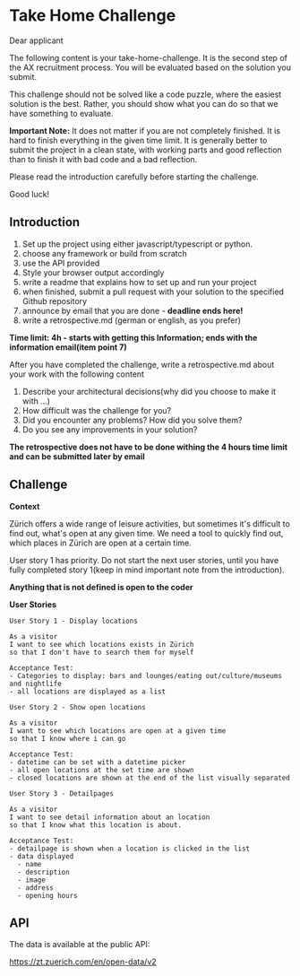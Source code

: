 # Take Home Challenge

Dear applicant

The following content is your take-home-challenge. It is the second step of the AX recruitment process.
You will be evaluated based on the solution you submit. 

This challenge should not be solved like a code puzzle, where the easiest solution is the best. 
Rather, you should show what you can do so that we have something to evaluate.

**Important Note:**
It does not matter if you are not completely finished. It is hard to finish everything in the given time limit.
It is generally better to submit the project in a clean state, with working parts and good reflection
than to finish it with bad code and a bad reflection.

Please read the introduction carefully before starting the challenge.

Good luck!

## Introduction
1. Set up the project using either javascript/typescript or python.
2. choose any framework or build from scratch
3. use the API provided
4. Style your browser output accordingly
5. write a readme that explains how to set up and run your project
6. when finished, submit a pull request with your solution to the specified Github repository
7. announce by email that you are done - **deadline ends here!** 
8. write a retrospective.md (german or english, as you prefer)

**Time limit: 4h - starts with getting this Information; ends with the information email(item point 7)**

After you have completed the challenge, write a retrospective.md about your work with the following content
   1. Describe your architectural decisions(why did you choose to make it with ...)
   2. How difficult was the challenge for you?
   3. Did you encounter any problems? How did you solve them?
   4. Do you see any improvements in your solution?

**The retrospective does not have to be done withing the 4 hours time limit and can be submitted later by email**


## Challenge

**Context**

Zürich offers a wide range of leisure activities, but sometimes it's difficult to find out, what's open at any given time.
We need a tool to quickly find out, which places in Zürich are open at a certain time.

User story 1 has priority.
Do not start the next user stories, until you have fully completed story 1(keep in mind important note from the introduction).

**Anything that is not defined is open to the coder**

**User Stories**

```
User Story 1 - Display locations

As a visitor 
I want to see which locations exists in Zürich
so that I don't have to search them for myself

Acceptance Test:
- Categories to display: bars and lounges/eating out/culture/museums and nightlife
- all locations are displayed as a list
```

```
User Story 2 - Show open locations

As a visitor
I want to see which locations are open at a given time
so that I know where i can go

Acceptance Test:
- datetime can be set with a datetime picker
- all open locations at the set time are shown
- closed locations are shown at the end of the list visually separated
```

```
User Story 3 - Detailpages

As a visitor
I want to see detail information about an location
so that I know what this location is about.

Acceptance Test:
- detailpage is shown when a location is clicked in the list
- data displayed
  - name
  - description
  - image
  - address
  - opening hours
```

## API

The data is available at the public API:

https://zt.zuerich.com/en/open-data/v2



